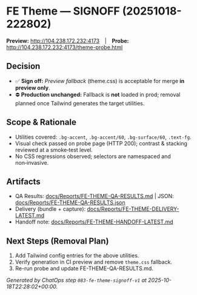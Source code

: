 # FE Theme — SIGNOFF (20251018-222802)

**Preview:** <http://104.238.172.232:4173> | **Probe:** <http://104.238.172.232:4173/theme-probe.html>

## Decision
- ✅ **Sign off:** *Preview fallback* (theme.css) is acceptable for merge **in preview only**.
- ⛔ **Production unchanged:** Fallback is **not** loaded in prod; removal planned once Tailwind generates the target utilities.

## Scope & Rationale
- Utilities covered: `.bg-accent`, `.bg-accent/60`, `.bg-surface/60`, `.text-fg`.
- Visual check passed on probe page (HTTP 200); contrast & stacking reviewed at a smoke‑test level.
- No CSS regressions observed; selectors are namespaced and non‑invasive.

## Artifacts
- QA Results: [docs/Reports/FE-THEME-QA-RESULTS.md](docs/Reports/FE-THEME-QA-RESULTS.md)  |  JSON: [docs/Reports/FE-THEME-QA-RESULTS.json](docs/Reports/FE-THEME-QA-RESULTS.json)
- Delivery (bundle + capture): [docs/Reports/FE-THEME-DELIVERY-LATEST.md](docs/Reports/FE-THEME-DELIVERY-LATEST.md)
- Handoff note: [docs/Reports/FE-THEME-HANDOFF-LATEST.md](docs/Reports/FE-THEME-HANDOFF-LATEST.md)

## Next Steps (Removal Plan)
1. Add Tailwind config entries for the above utilities.
2. Verify generation in CI preview and remove `theme.css` fallback.
3. Re-run probe and update FE-THEME-QA-RESULTS.md.

*Generated by ChatOps step `083-fe-theme-signoff-v1` at 2025-10-18T22:28:02+00:00.*
